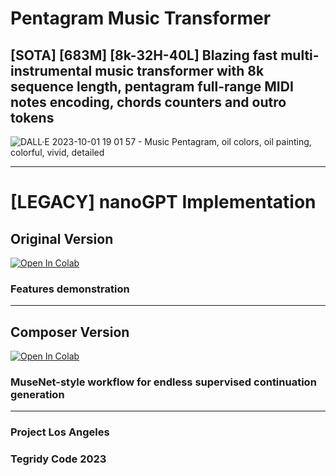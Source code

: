 # Pentagram Music Transformer
## [SOTA] [683M] [8k-32H-40L] Blazing fast multi-instrumental music transformer with 8k sequence length, pentagram full-range MIDI notes encoding, chords counters and outro tokens

![DALL·E 2023-10-01 19 01 57 - Music Pentagram, oil colors, oil painting, colorful, vivid, detailed](https://github.com/asigalov61/Pentagram-Music-Transformer/assets/56325539/4fde4dcf-38df-4bf1-af63-d330d432bed3)

***

# [LEGACY] nanoGPT Implementation

## Original Version

[![Open In Colab][colab-badge]][colab-notebook2]

[colab-notebook2]: <https://colab.research.google.com/github/asigalov61/Pentagram-Music-Transformer/blob/main/Pentagram_Music_Transformer.ipynb>
[colab-badge]: <https://colab.research.google.com/assets/colab-badge.svg>

### Features demonstration

***

## Composer Version

[![Open In Colab][colab-badge]][colab-notebook3]

[colab-notebook3]: <https://colab.research.google.com/github/asigalov61/Pentagram-Music-Transformer/blob/main/Pentagram_Music_Transformer_Composer.ipynb>
[colab-badge]: <https://colab.research.google.com/assets/colab-badge.svg>

### MuseNet-style workflow for endless supervised continuation generation

***

### Project Los Angeles
### Tegridy Code 2023

